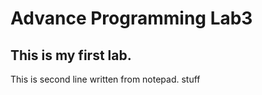 # Advance Programming Lab3
## This is my first lab.
This is second line written from notepad.
stuff
